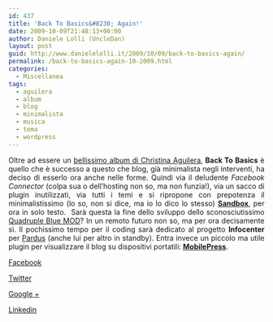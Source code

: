 ```yaml
---
id: 437
title: 'Back To Basics&#8230; Again!'
date: 2009-10-09T21:48:13+00:00
author: Daniele Lolli (UncleDan)
layout: post
guid: http://www.danielelolli.it/2009/10/09/back-to-basics-again/
permalink: /back-to-basics-again-10-2009.html
categories:
  - Miscellanea
tags:
  - aguilera
  - album
  - blog
  - minimalista
  - musica
  - tema
  - wordpress
---
```

<p style="text-align: justify;">
  Oltre ad essere un <a title="Christina Aguilera - Back To Basics (2006) @ allmusic.com" href="http://www.allmusic.com/cg/amg.dll?p=amg&sql=10:wxfixqtdldse" target="_blank">bellissimo album di Christina Aguilera</a>, <strong>Back To Basics</strong> è quello che è successo a questo che blog, già minimalista negli interventi, ha deciso di esserlo ora anche nelle forme. Quindi via il deludente <em>Facebook Connector</em> (colpa sua o dell&#8217;hosting non so, ma non funzia!), via un sacco di plugin inutilizzati, via tutti i temi e si ripropone con prepotenza il minimalistissimo (lo so, non si dice, ma io lo dico lo stesso) <strong><a title="Get the Sandbox!" href="http://www.plaintxt.org/themes/sandbox/" target="_blank">Sandbox</a></strong>, per ora in solo testo.  Sarà questa la fine dello sviluppo dello sconosciutissimo <a title="Quadruple Blue WHO!?" href="http://www.danielelolli.it/progetti/vecchi-progetti/quadruple-blue-mod" target="_self">Quadruple Blue MOD</a>? In un remoto futuro non so, ma per ora decisamente sì. Il pochissimo tempo per il coding sarà dedicato al progetto <strong>Infocenter </strong>per <a title="The greatest online game ever: Pardus!" href="http://www.pardus.at/" target="_blank">Pardus</a> (anche lui per altro in standby). Entra invece un piccolo ma utile plugin per visualizzare il blog su dispositivi portatili: <strong><a title="MobilePress by tinyimpact" href="http://mobilepress.co.za/" target="_blank">MobilePress</a></strong>.
</p>

<div class="container_share">
  <a href="http://www.facebook.com/sharer.php?u=http://www.danielelolli.it/back-to-basics-again-10-2009.html&t=Back To Basics&#8230; Again!" target="_blank" class="button_purab_share facebook"><span><i class="icon-facebook"></i></span>
  
  <p>
    Facebook
  </p></a> 
  
  <a href="http://twitter.com/share?url=http://www.danielelolli.it/back-to-basics-again-10-2009.html&text=Back To Basics&#8230; Again!" target="_blank" class="button_purab_share twitter"><span><i class="icon-twitter"></i></span>
  
  <p>
    Twitter
  </p></a> 
  
  <a href="https://plus.google.com/share?url=http://www.danielelolli.it/back-to-basics-again-10-2009.html" target="_blank" class="button_purab_share google-plus"><span><i class="icon-google-plus"></i></span>
  
  <p>
    Google +
  </p></a> 
  
  <a href="http://www.linkedin.com/shareArticle?mini=true&url=http://www.danielelolli.it/back-to-basics-again-10-2009.html&title=Back To Basics&#8230; Again!" target="_blank" class="button_purab_share linkedin"><span><i class="icon-linkedin"></i></span>
  
  <p>
    Linkedin
  </p></a>
</div>